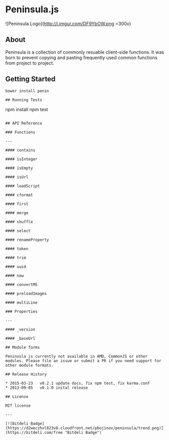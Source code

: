 # Peninsula.js

![Peninsula Logo](http://i.imgur.com/DF9YbOW.png =300x)

## About 

Peninsula is a collection of commonly resuable client-side functions. It was born to prevent copying and pasting frequently used common functions from project to project.

## Getting Started

```
bower install penin

## Running Tests

```
npm install
npm test
```

## API Reference

### Functions

---

#### contains

#### isInteger

#### isEmpty

#### isUrl

#### loadScript

#### cformat

#### first

#### merge

#### shuffle

#### select

#### renameProperty

#### token

#### trim

#### uuid

#### now

#### convertMS

#### preloadImages

#### multiLine

### Properties

---

#### _version

#### _baseUrl

## Module forms

Peninusla is currently not available in AMD, CommonJS or other modules. Please file an issue or submit a PR if you need support for other module formats.

## Release History

* 2015-03-23   v0.2.1 update docs, fix npm test, fix karma.conf
* 2013-09-05   v0.1.0 inital release

## License

MIT license

---

[![Bitdeli Badge](https://d2weczhvl823v0.cloudfront.net/pbojinov/peninsula/trend.png)](https://bitdeli.com/free "Bitdeli Badge")

